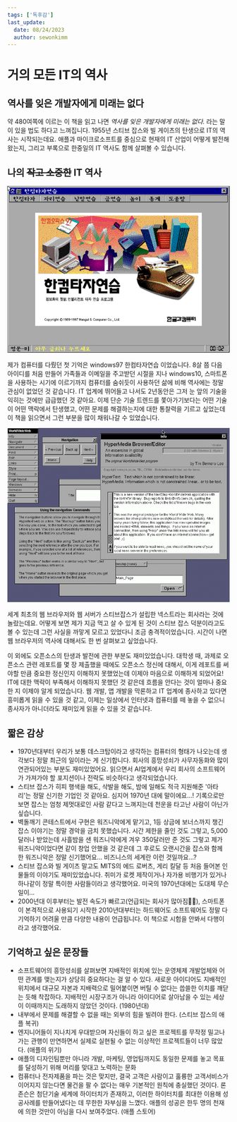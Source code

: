 ```yaml
---
tags: ['독후감']
last_update:
  date: 08/24/2023
  author: sewonkimm
---
```


# 거의 모든 IT의 역사

## 역사를 잊은 개발자에게 미래는 없다

약 480여쪽에 이르는 이 책을 읽고 나면 _역사를 잊은 개발자에게 미래는 없다._ 라는 말이 있을 법도 하다고 느껴집니다. 1955년 스티브 잡스와 빌 게이츠의 탄생으로 IT의 역사는 시작되는데요. 애플과 마이크로소프트를 중심으로 현재의 IT 산업이 어떻게 발전해왔는지, 그리고 부록으로 한중일의 IT 역사도 함께 살펴볼 수 있습니다. 

## 나의 ~~작고 소중한~~ IT 역사

![한컴타자연습](./itHistory/97.png)

제가 컴퓨터를 다뤘던 첫 기억은 windows97 한컴타자연습 이었습니다. 8살 쯤 다음 아이디를 처음 만들어 가족들과 이메일을 주고받던 시절을 지나 windows10, 스마트폰을 사용하는 시기에 이르기까지 컴퓨터를 숨쉬듯이 사용하던 삶에 비해 역사에는 정말 관심이 없었던 것 같습니다. IT 업계에 뛰어들고 나서도 2년동안은 그저 눈 앞의 기술을 익히는 것에만 급급했던 것 같아요. 이제 단순 기술 트렌드를 쫓아가기보다는 어떤 기술이 어떤 맥락에서 탄생했고, 어떤 문제를 해결하는지에 대한 통찰력을 기르고 싶었는데 이 책을 읽으면서 그런 부분을 많이 채워나갈 수 있었습니다.

![웹 브라우저](./itHistory/WorldWideWeb.png)

세계 최초의 웹 브라우저와 웹 서버가 스티브잡스가 설립한 넥스트라는 회사라는 것에 놀랐는데요. 어떻게 보면 제가 지금 먹고 살 수 있게 된 것이 스티브 잡스 덕분이라고도 볼 수 있는데 그런 사실을 까맣게 모르고 있었다니 조금 충격적이었습니다. 시간이 나면 웹 브라우저의 역사에 대해서도 한 번 살펴보고 싶었습니다.

이 외에도 오픈소스의 탄생과 발전에 관한 부분도 재미있었습니다. 대학생 때, 과제로 오픈소스 관련 레포트를 몇 장 제출했을 때에도 오픈소스 정신에 대해서, 이게 레포트를 써야할 만큼 중요한 정신인지 이해하지 못했었는데 이제야 마음으로 이해하게 되었어요! IT에 대한 맥락이 부족해서 이해하지 못했던 것 같은데 흐름을 안다는 것이 얼마나 중요한 지 이제야 알게 되었습니다. 웹 개발, 앱 개발을 막론하고 IT 업계에 종사하고 있다면 흥미롭게 읽을 수 있을 것 같고, 이제는 일상에서 인터넷과 컴퓨터를 떼 놓을 수 없으니 종사자가 아니더라도 재미있게 읽을 수 있을 것 같습니다.


## 짧은 감상

- 1970년대부터 우리가 보통 데스크탑이라고 생각하는 컴퓨터의 형태가 나오는데 생각보다 정말 최근의 일이라는 게 신기합니다. 회사의 흥망성쇠가 사무자동화와 많이 연관되어있는 부분도 재미있었어요. 읽으면서 AI업계에서 우리 회사의 소프트웨어가 가져가야 할 포지션이나 전략도 비슷하다고 생각되었습니다. 
- 스티브 잡스가 히피 행색을 해도, 삭발을 해도, 밤에 일해도 적극 지원해준 '아타리'는 정말 신기한 기업인 것 같아요. 심지어 1970년 대에 말이에요...! 기록으로만 보면 잡스는 엄청 제멋대로인 사람 같다고 느껴지는데 천운을 타고난 사람이 아닌가 싶습니다.
- 벽돌깨기 콘테스트에서 구현은 워즈니악에게 맡기고, 1등 상금에 보너스까지 챙긴 잡스 이야기는 정말 경악을 금치 못했습니다. 시간 제한을 줄인 것도 그렇고, 5,000 달러나 받았는데 사흘밤을 샌 워즈니악에게 겨우 350달러만 준 것도 그렇고 제가 워즈니악이었다면 같이 창업 안했을 것 같은데 그 후로도 오랜시간을 잡스와 함께 한 워즈니악은 정말 신기했어요... 비즈니스의 세계란 이런 것일까요...? 
- 스티브 잡스와 빌 게이츠 말고도 MITS의 에드 로버츠, 게리 킬달 등 처음 들어본 인물들의 이야기도 재미있었습니다. 취미가 로켓 제작이거나 자가용 비행기가 있거나 하나같이 정말 특이한 사람들이라고 생각했어요. 미국의 1970년대에는 도대체 무슨 일이...
- 2000년대 이후부터는 발전 속도가 빠르고(언급되는 회사가 많아짐😵‍💫), 스마트폰이 본격적으로 사용되기 시작한 2010년대부터는 하드웨어도 소프트웨어도 정말 다 기억하기 어려울 만큼 다양한 내용이 언급됩니다. 이 책으로 시험을 안봐서 다행이라고 생각했어요.


## 기억하고 싶은 문장들

- 소프트웨어의 흥망성쇠를 살펴보면 지배적인 위치에 있는 운영체제 개발업체와 어떤 관계를 맺는지가 상당히 중요하다는 걸 알 수 있다. 새로운 아이디어도 지배적인 위치에서 대규모 자본과 지배력으로 밀어붙이면 버틸 수 없다는 씁쓸한 이치를 깨닫는 듯해 착잡하다. 지배적인 시장구조가 아니라 아이디어로 살아남을 수 있는 세상이 이때까지는 도래하지 않았던 것이다. (1980년대)
- 내부에서 문제를 해결할 수 없을 때는 외부의 힘을 빌려야 한다. (스티브 잡스의 애플 복귀)
- 엔지니어들이 지나치게 우대받으며 자신들이 하고 싶은 프로젝트를 무작정 밀고나가는 관행이 만연하면서 실제로 실현될 수 없는 이상적인 프로젝트들이 너무 많았다. (애플의 위기)
- 애플의 디자인팀뿐만 아니라 개발, 마케팅, 영업팀까지도 동일한 문제를 놓고 목표를 달성하기 위해 머리를 맞대고 노력하는 문화
- 컴퓨터나 전자제품을 파는 것은 맞지만, 결국 고객은 사람이고 훌륭한 고객서비스가 이어지지 않는다면 물건을 팔 수 없다는 매우 기본적인 원칙에 충실했던 것이다. 론 존슨은 첨단기술 세계에 하이터치가 존재하고, 이러한 하이터치를 최대한 이용해 성공사례를 만들어냈다는 데 무한한 자부심을 느꼈다. 애플의 성공은 한두 명의 천재에 의한 것만이 아님을 다시 보여주었다. (애플 스토어)
